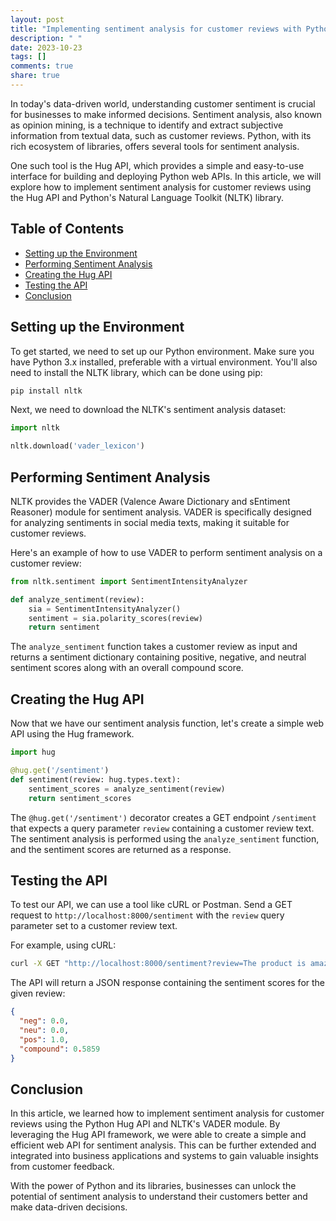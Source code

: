 ```yaml
---
layout: post
title: "Implementing sentiment analysis for customer reviews with Python Hug API"
description: " "
date: 2023-10-23
tags: []
comments: true
share: true
---
```


In today's data-driven world, understanding customer sentiment is crucial for businesses to make informed decisions. Sentiment analysis, also known as opinion mining, is a technique to identify and extract subjective information from textual data, such as customer reviews. Python, with its rich ecosystem of libraries, offers several tools for sentiment analysis.

One such tool is the Hug API, which provides a simple and easy-to-use interface for building and deploying Python web APIs. In this article, we will explore how to implement sentiment analysis for customer reviews using the Hug API and Python's Natural Language Toolkit (NLTK) library.

## Table of Contents
- [Setting up the Environment](#setting-up-the-environment)
- [Performing Sentiment Analysis](#performing-sentiment-analysis)
- [Creating the Hug API](#creating-the-hug-api)
- [Testing the API](#testing-the-api)
- [Conclusion](#conclusion)

## Setting up the Environment

To get started, we need to set up our Python environment. Make sure you have Python 3.x installed, preferable with a virtual environment. You'll also need to install the NLTK library, which can be done using pip:

```python
pip install nltk
```

Next, we need to download the NLTK's sentiment analysis dataset:

```python
import nltk

nltk.download('vader_lexicon')
```

## Performing Sentiment Analysis

NLTK provides the VADER (Valence Aware Dictionary and sEntiment Reasoner) module for sentiment analysis. VADER is specifically designed for analyzing sentiments in social media texts, making it suitable for customer reviews.

Here's an example of how to use VADER to perform sentiment analysis on a customer review:

```python
from nltk.sentiment import SentimentIntensityAnalyzer

def analyze_sentiment(review):
    sia = SentimentIntensityAnalyzer()
    sentiment = sia.polarity_scores(review)
    return sentiment
```

The `analyze_sentiment` function takes a customer review as input and returns a sentiment dictionary containing positive, negative, and neutral sentiment scores along with an overall compound score.

## Creating the Hug API

Now that we have our sentiment analysis function, let's create a simple web API using the Hug framework.

```python
import hug

@hug.get('/sentiment')
def sentiment(review: hug.types.text):
    sentiment_scores = analyze_sentiment(review)
    return sentiment_scores
```

The `@hug.get('/sentiment')` decorator creates a GET endpoint `/sentiment` that expects a query parameter `review` containing a customer review text. The sentiment analysis is performed using the `analyze_sentiment` function, and the sentiment scores are returned as a response.

## Testing the API

To test our API, we can use a tool like cURL or Postman. Send a GET request to `http://localhost:8000/sentiment` with the `review` query parameter set to a customer review text.

For example, using cURL:

```bash
curl -X GET "http://localhost:8000/sentiment?review=The product is amazing!"
```

The API will return a JSON response containing the sentiment scores for the given review:

```json
{
  "neg": 0.0,
  "neu": 0.0,
  "pos": 1.0,
  "compound": 0.5859
}
```

## Conclusion

In this article, we learned how to implement sentiment analysis for customer reviews using the Python Hug API and NLTK's VADER module. By leveraging the Hug API framework, we were able to create a simple and efficient web API for sentiment analysis. This can be further extended and integrated into business applications and systems to gain valuable insights from customer feedback.

With the power of Python and its libraries, businesses can unlock the potential of sentiment analysis to understand their customers better and make data-driven decisions.